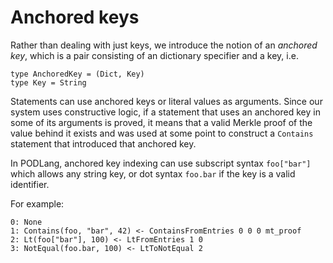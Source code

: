 # Anchored keys
Rather than dealing with just keys, we introduce the notion of an *anchored key*, which is a pair consisting of an dictionary specifier and a key, i.e.

```
type AnchoredKey = (Dict, Key)
type Key = String
```

Statements can use anchored keys or literal values as arguments.  Since our
system uses constructive logic, if a statement that uses an anchored key in
some of its arguments is proved, it means that a valid Merkle proof of the
value behind it exists and was used at some point to construct a `Contains`
statement that introduced that anchored key.

In PODLang, anchored key indexing can use subscript syntax `foo["bar"]` which
allows any string key, or dot syntax `foo.bar` if the key is a valid identifier.

For example:
```
0: None
1: Contains(foo, "bar", 42) <- ContainsFromEntries 0 0 0 mt_proof
2: Lt(foo["bar"], 100) <- LtFromEntries 1 0
3: NotEqual(foo.bar, 100) <- LtToNotEqual 2
```
